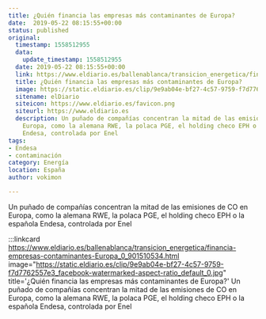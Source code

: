 ```yaml
---
title: ¿Quién financia las empresas más contaminantes de Europa?
date:  2019-05-22 08:15:55+00:00
status: published
original:
  timestamp: 1558512955
  data:
    update_timestamp: 1558512955
  date: 2019-05-22 08:15:55+00:00
  link: https://www.eldiario.es/ballenablanca/transicion_energetica/financia-empresas-contaminantes-Europa_0_901510534.html
  title: ¿Quién financia las empresas más contaminantes de Europa?
  image: https://static.eldiario.es/clip/9e9ab04e-bf27-4c57-9759-f7d7762557e3_facebook-watermarked-aspect-ratio_default_0.jpg
  sitename: elDiario
  siteicon: https://www.eldiario.es/favicon.png
  siteurl: https://www.eldiario.es
  description: Un puñado de compañías concentran la mitad de las emisiones de CO en
    Europa, como la alemana RWE, la polaca PGE, el holding checo EPH o la española
    Endesa, controlada por Enel
tags:
- Endesa
- contaminación
category: Energía
location: España
author: vokimon

---
```

Un puñado de compañías concentran la mitad de las emisiones de CO en Europa,
como la alemana RWE, la polaca PGE, el holding checo EPH o la española Endesa, controlada por Enel

:::linkcard https://www.eldiario.es/ballenablanca/transicion_energetica/financia-empresas-contaminantes-Europa_0_901510534.html image="https://static.eldiario.es/clip/9e9ab04e-bf27-4c57-9759-f7d7762557e3_facebook-watermarked-aspect-ratio_default_0.jpg" title='¿Quién financia las empresas más contaminantes de Europa?'
    Un puñado de compañías concentran la mitad de las emisiones de CO en Europa, como la alemana RWE, la polaca PGE, el holding checo EPH o la española Endesa, controlada por Enel

